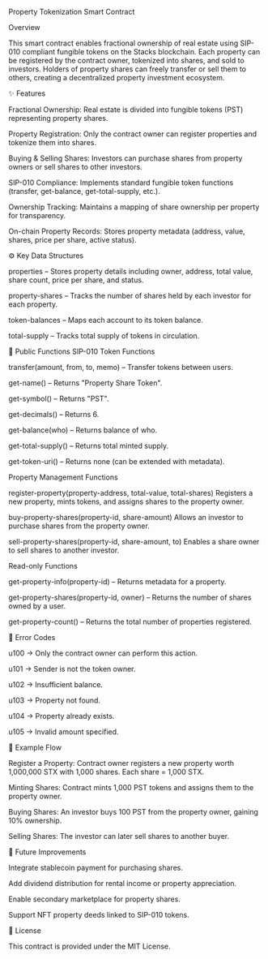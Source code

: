 Property Tokenization Smart Contract

Overview

This smart contract enables fractional ownership of real estate using SIP-010 compliant fungible tokens on the Stacks blockchain. Each property can be registered by the contract owner, tokenized into shares, and sold to investors. Holders of property shares can freely transfer or sell them to others, creating a decentralized property investment ecosystem.

✨ Features

Fractional Ownership: Real estate is divided into fungible tokens (PST) representing property shares.

Property Registration: Only the contract owner can register properties and tokenize them into shares.

Buying & Selling Shares: Investors can purchase shares from property owners or sell shares to other investors.

SIP-010 Compliance: Implements standard fungible token functions (transfer, get-balance, get-total-supply, etc.).

Ownership Tracking: Maintains a mapping of share ownership per property for transparency.

On-chain Property Records: Stores property metadata (address, value, shares, price per share, active status).

⚙️ Key Data Structures

properties – Stores property details including owner, address, total value, share count, price per share, and status.

property-shares – Tracks the number of shares held by each investor for each property.

token-balances – Maps each account to its token balance.

total-supply – Tracks total supply of tokens in circulation.

🚀 Public Functions
SIP-010 Token Functions

transfer(amount, from, to, memo) – Transfer tokens between users.

get-name() – Returns "Property Share Token".

get-symbol() – Returns "PST".

get-decimals() – Returns 6.

get-balance(who) – Returns balance of who.

get-total-supply() – Returns total minted supply.

get-token-uri() – Returns none (can be extended with metadata).

Property Management Functions

register-property(property-address, total-value, total-shares)
Registers a new property, mints tokens, and assigns shares to the property owner.

buy-property-shares(property-id, share-amount)
Allows an investor to purchase shares from the property owner.

sell-property-shares(property-id, share-amount, to)
Enables a share owner to sell shares to another investor.

Read-only Functions

get-property-info(property-id) – Returns metadata for a property.

get-property-shares(property-id, owner) – Returns the number of shares owned by a user.

get-property-count() – Returns the total number of properties registered.

🛑 Error Codes

u100 → Only the contract owner can perform this action.

u101 → Sender is not the token owner.

u102 → Insufficient balance.

u103 → Property not found.

u104 → Property already exists.

u105 → Invalid amount specified.

📌 Example Flow

Register a Property: Contract owner registers a new property worth 1,000,000 STX with 1,000 shares. Each share = 1,000 STX.

Minting Shares: Contract mints 1,000 PST tokens and assigns them to the property owner.

Buying Shares: An investor buys 100 PST from the property owner, gaining 10% ownership.

Selling Shares: The investor can later sell shares to another buyer.

🔮 Future Improvements

Integrate stablecoin payment for purchasing shares.

Add dividend distribution for rental income or property appreciation.

Enable secondary marketplace for property shares.

Support NFT property deeds linked to SIP-010 tokens.

📜 License

This contract is provided under the MIT License.